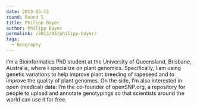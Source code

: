 ```yaml
---
date: 2013-05-12
round: Round 5
title: Philipp Bayer
author: Philipp Bayer
permalink: /2013/05/philipp-bayer/
tags:
  - Biography
---
```

I&#8217;m a Bioinformatics PhD student at the University of Queensland, Brisbane, Australia, where I specialize on plant genomics. Specifically, I am using genetic variations to help improve plant breeding of rapeseed and to improve the quality of plant genomes. On the side, I&#8217;m also interested in open (medical) data: I&#8217;m the co-founder of openSNP.org, a repository for people to upload and annotate genotypings so that scientists around the world can use it for free.
